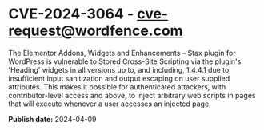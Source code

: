 # CVE-2024-3064 - cve-request@wordfence.com

The Elementor Addons, Widgets and Enhancements – Stax plugin for WordPress is vulnerable to Stored Cross-Site Scripting via the plugin's 'Heading' widgets in all versions up to, and including, 1.4.4.1 due to insufficient input sanitization and output escaping on user supplied attributes. This makes it possible for authenticated attackers, with contributor-level access and above, to inject arbitrary web scripts in pages that will execute whenever a user accesses an injected page.

**Publish date:** 2024-04-09
